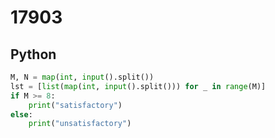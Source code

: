 # 17903

## Python

```python
M, N = map(int, input().split())
lst = [list(map(int, input().split())) for _ in range(M)]
if M >= 8:
    print("satisfactory")
else:
    print("unsatisfactory")
```
